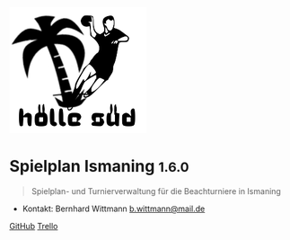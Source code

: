 ![logo](logo.png)

# Spielplan Ismaning <small>1.6.0</small>

> Spielplan- und Turnierverwaltung für die Beachturniere in Ismaning

- Kontakt: Bernhard Wittmann [b.wittmann@mail.de](mailto:b.wittmann@mail.de)


[GitHub](https://github.com/berniwittmann/spielplanismaning)
[Trello](https://trello.com/b/59uaX1fc/spielplan)